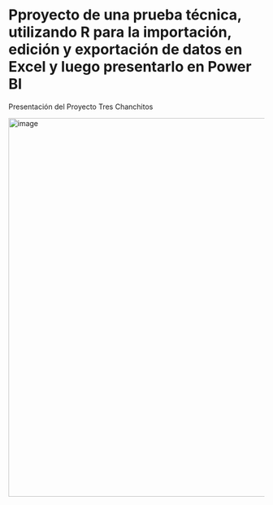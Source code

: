 # Pproyecto de una prueba técnica, utilizando R para la importación, edición y exportación de datos en Excel y luego presentarlo en Power BI

Presentación del Proyecto Tres Chanchitos


<img width="1335" height="745" alt="image" src="https://github.com/user-attachments/assets/aeea5d51-9e6d-42cc-849a-362988b73bac" />
